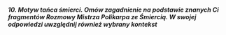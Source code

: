 ##### 10. Motyw tańca śmierci. Omów zagadnienie na podstawie znanych Ci fragmentów Rozmowy Mistrza Polikarpa ze Śmiercią. W swojej odpowiedzi uwzględnij również wybrany kontekst